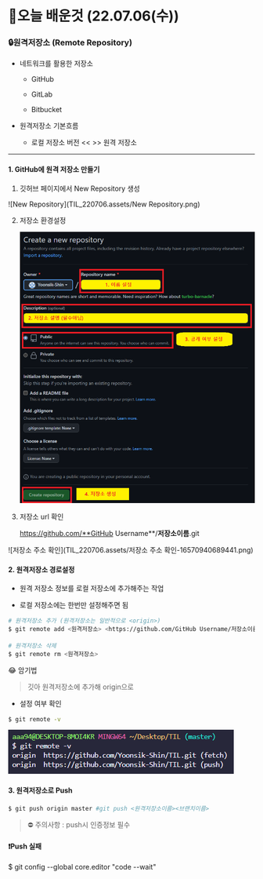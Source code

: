 # 👻오늘 배운것 (22.07.06(수))



### 🔒원격저장소 (Remote Repository) 

- 네트워크를 활용한 저장소 

  - GitHub

  - GitLab

  - Bitbucket
  
    

- 원격저장소 기본흐름

  - 로컬 저장소 버전 <<  >> 원격 저장소

    

---



#### 1. GitHub에 원격 저장소 만들기

1.  깃허브 페이지에서 New Repository 생성

![New Repository](TIL_220706.assets/New Repository.png)



2. 저장소 환경설정

   <img src="TIL_220706.assets/저장소 설정.png" alt="저장소 설정" style="zoom: 80%;" />



3. 저장소 url 확인

   https://github.com/**GitHub Username**/**저장소이름**.git

![저장소 주소 확인](TIL_220706.assets/저장소 주소 확인-16570940689441.png)



#### 2. 원격저장소 경로설정

- 원격 저장소 정보를 로컬 저장소에 추가해주는 작업

- 로컬 저장소에는 한번만 설정해주면 됨

```bash	
# 원격저장소 추가 (원격저장소는 일반적으로 <origin>)
$ git remote add <원격저장소> <https://github.com/GitHub Username/저장소이름.git>

# 원격저장소 삭제
$ git remote rm <원격저장소>
```

😂 암기법

> 깃아 원격저장소에 추가해 origin으로



- 설정 여부 확인

```bash
$ git remote -v 
```

![image-20220706170726474](TIL_220706.assets/image-20220706170726474.png)



#### 3. 원격저장소로 Push

```bash	
$ git push origin master #git push <원격저장소이름><브랜치이름>
```

>  ⛔ 주의사항 : push시 인증정보 필수



#### ❗Push 실패

$ git config --global core.editor "code --wait"
